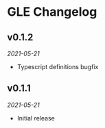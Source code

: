 # GLE Changelog

## v0.1.2
_2021-05-21_

 * Typescript definitions bugfix

## v0.1.1
_2021-05-21_

 * Initial release
